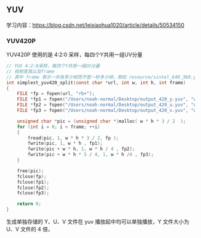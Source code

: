 
## YUV

学习内容：https://blog.csdn.net/leixiaohua1020/article/details/50534150

### YUV420P

YUV420P 使用的是 4:2:0 采样，每四个Y共用一组UV分量

```c
// YUV 4:2:0采样，每四个Y共用一组UV分量
// 视频宽高以及frame
// 其中 frame 表示一共有多少帧而不是一秒多少帧，例如 resource/sintel_640_360.yuv 文件大小为: 640 * 360, frame: 99, 24帧/s
int simplest_yuv420_split(const char *url, int w, int h, int frame)
{
    FILE *fp = fopen(url, "rb+");
    FILE *fp1 = fopen("/Users/noah-normal/Desktop/output_420_y.yuv", "wb+");
    FILE *fp2 = fopen("/Users/noah-normal/Desktop/output_420_u.yuv", "wb+");
    FILE *fp3 = fopen("/Users/noah-normal/Desktop/output_420_v.yuv", "wb+");

    unsigned char *pic = (unsigned char *)malloc( w * h * 3 / 2  );
    for (int i = 0; i < frame; ++i) 
    {
        fread(pic, 1, w * h * 3 / 2, fp );
        fwrite(pic, 1, w * h , fp1);
        fwrite(pic + w * h, 1, w * h / 4 , fp2);
        fwrite(pic + w * h * 5 / 4, 1, w * h /4 , fp3);
    }

    free(pic);
    fclose(fp);
    fclose(fp1);
    fclose(fp2);
    fclose(fp3);

    return 0;
}
```
生成单独存储的 Y、U、V 文件在 yuv 播放起中均可以单独播放，Y 文件大小为 U、V 文件的 4 倍，